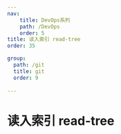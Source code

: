 ```yaml
---
nav:
    title: DevOps系列
    path: /DevOps
    order: 5
title: 读入索引 read-tree
order: 35

group:
  path: /git
  title: git
  order: 9
  
---
```


# 读入索引 read-tree
